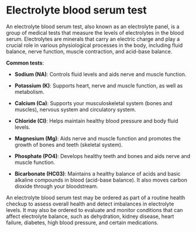 [//]: # (source: ?)
[//]: # (tags: electrolytes tests)

# Electrolyte blood serum test

An electrolyte blood serum test, also known as an electrolyte panel, is a group of medical tests that measure the levels of electrolytes in the blood serum. Electrolytes are minerals that carry an electric charge and play a crucial role in various physiological processes in the body, including fluid balance, nerve function, muscle contraction, and acid-base balance.

**Common tests**:

* **Sodium (NA)**: Controls fluid levels and aids nerve and muscle function.

* **Potassium (K)**: Supports heart, nerve and muscle function, as well as metabolism.

* **Calcium (Ca)**: Supports your musculoskeletal system (bones and muscles), nervous system and circulatory system.

* **Chloride (Cl)**: Helps maintain healthy blood pressure and body fluid levels.

* **Magnesium (Mg)**: Aids nerve and muscle function and promotes the growth of bones and teeth (skeletal system).

* **Phosphate (PO4)**: Develops healthy teeth and bones and aids nerve and muscle function.

* **Bicarbonate (HC03)**: Maintains a healthy balance of acids and basic alkaline compounds in blood (acid-base balance). It also moves carbon dioxide through your bloodstream.

An electrolyte blood serum test may be ordered as part of a routine health checkup to assess overall health and detect imbalances in electrolyte levels. It may also be ordered to evaluate and monitor conditions that can affect electrolyte balance, such as dehydration, kidney disease, heart failure, diabetes, high blood pressure, and certain medications.
